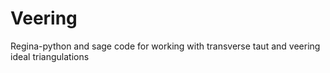 # Veering
Regina-python and sage code for working with transverse taut and veering ideal triangulations
